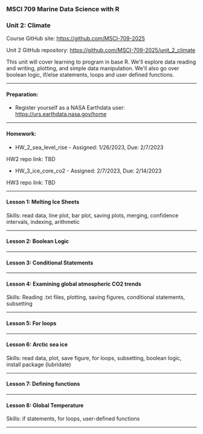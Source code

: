 ### MSCI 709 Marine Data Science with R
### Unit 2: Climate

Course GitHub site: https://github.com/MSCI-709-2025

Unit 2 GitHub repository: https://github.com/MSCI-709-2025/unit_2_climate

This unit will cover learning to program in base R. We'll explore data reading and writing, plotting, and simple data manipulation. We'll also go over boolean logic, if/else statements, loops and user defined functions.

***

#### Preparation:

-  Register yourself as a NASA Earthdata user: https://urs.earthdata.nasa.gov/home

***

#### Homework: 

-  HW_2_sea_level_rise - Assigned: 1/26/2023, Due: 2/7/2023

HW2 repo link: TBD

-  HW_3_ice_core_co2 - Assigned: 2/7/2023, Due: 2/14/2023

HW3 repo link: TBD

***

#### Lesson 1: Melting Ice Sheets
Skills: read data, line plot, bar plot, saving plots, merging, confidence intervals, indexing, arithmetic

***

#### Lesson 2: Boolean Logic

***

#### Lesson 3: Conditional Statements

***

#### Lesson 4: Examining global atmospheric CO2 trends
Skills: Reading .txt files, plotting, saving figures, conditional statements, subsetting

***

#### Lesson 5: For loops

***

#### Lesson 6: Arctic sea ice
Skills: read data, plot, save figure, for loops, subsetting, boolean logic, install package (lubridate)

***

#### Lesson 7: Defining functions

***

#### Lesson 8: Global Temperature
Skills: if statements, for loops, user-defined functions

***
